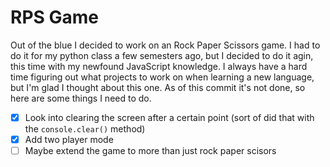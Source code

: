 # RPS Game

Out of the blue I decided to work on an Rock Paper Scissors game. I had to do it for my python class a few semesters ago, but I decided to do it agin, this time with my newfound JavaScript knowledge. I always have a hard time figuring out what projects to work on when learning a new language, but I'm glad I thought about this one. As of this commit it's not done, so here are some things I need to do.

- [x] Look into clearing the screen after a certain point (sort of did that with the `console.clear()` method)
- [x] Add two player mode
- [ ] Maybe extend the game to more than just rock paper scisors